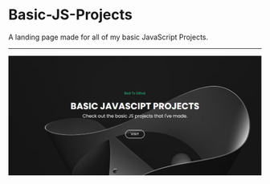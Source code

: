 # Basic-JS-Projects
A landing page made for all of my basic JavaScript Projects.

<hr>
<a href="https://aayu5hgit.github.io/Basic-JS-Projects/">
<img src="assets/img/sc1.PNG">
</a>
